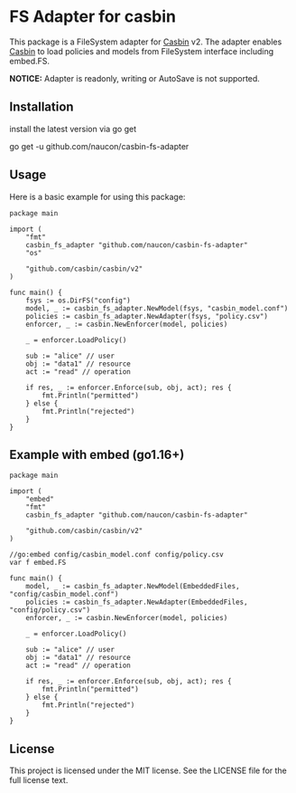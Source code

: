 # FS Adapter for casbin

This package is a FileSystem adapter for [Casbin](https://github.com/casbin/casbin) v2.
The adapter enables [Casbin](https://github.com/casbin/casbin) to load policies and models from FileSystem interface including embed.FS.

**NOTICE:** Adapter is readonly, writing or AutoSave is not supported.

## Installation

install the latest version via go get

  go get -u github.com/naucon/casbin-fs-adapter

## Usage

Here is a basic example for using this package:

````
package main

import (
	"fmt"
	casbin_fs_adapter "github.com/naucon/casbin-fs-adapter"
	"os"

	"github.com/casbin/casbin/v2"
)

func main() {
	fsys := os.DirFS("config")
	model, _ := casbin_fs_adapter.NewModel(fsys, "casbin_model.conf")
	policies := casbin_fs_adapter.NewAdapter(fsys, "policy.csv")
	enforcer, _ := casbin.NewEnforcer(model, policies)

	_ = enforcer.LoadPolicy()

	sub := "alice" // user
	obj := "data1" // resource
	act := "read" // operation

	if res, _ := enforcer.Enforce(sub, obj, act); res {
		fmt.Println("permitted")
	} else {
		fmt.Println("rejected")
	}
}
````

## Example with embed (go1.16+)

````
package main

import (
	"embed"
	"fmt"
	casbin_fs_adapter "github.com/naucon/casbin-fs-adapter"

	"github.com/casbin/casbin/v2"
)

//go:embed config/casbin_model.conf config/policy.csv
var f embed.FS

func main() {
	model, _ := casbin_fs_adapter.NewModel(EmbeddedFiles, "config/casbin_model.conf")
	policies := casbin_fs_adapter.NewAdapter(EmbeddedFiles, "config/policy.csv")
	enforcer, _ := casbin.NewEnforcer(model, policies)

	_ = enforcer.LoadPolicy()

	sub := "alice" // user
	obj := "data1" // resource
	act := "read" // operation

	if res, _ := enforcer.Enforce(sub, obj, act); res {
		fmt.Println("permitted")
	} else {
		fmt.Println("rejected")
	}
}
````

## License

This project is licensed under the MIT license. See the LICENSE file for the full license text.
